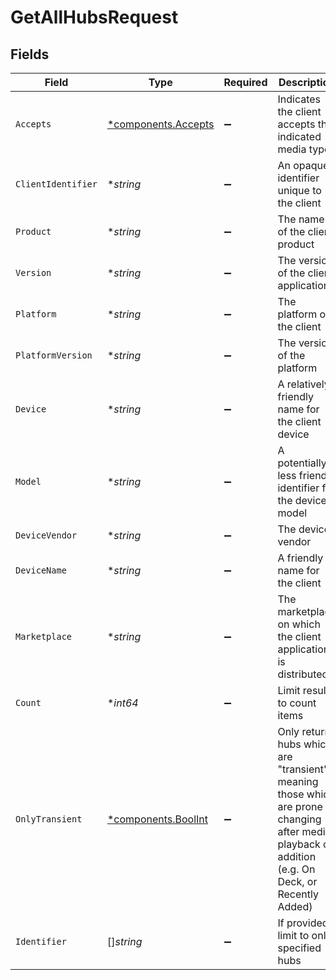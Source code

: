 # GetAllHubsRequest


## Fields

| Field                                                                                                                                                | Type                                                                                                                                                 | Required                                                                                                                                             | Description                                                                                                                                          | Example                                                                                                                                              |
| ---------------------------------------------------------------------------------------------------------------------------------------------------- | ---------------------------------------------------------------------------------------------------------------------------------------------------- | ---------------------------------------------------------------------------------------------------------------------------------------------------- | ---------------------------------------------------------------------------------------------------------------------------------------------------- | ---------------------------------------------------------------------------------------------------------------------------------------------------- |
| `Accepts`                                                                                                                                            | [*components.Accepts](../../models/components/accepts.md)                                                                                            | :heavy_minus_sign:                                                                                                                                   | Indicates the client accepts the indicated media types                                                                                               |                                                                                                                                                      |
| `ClientIdentifier`                                                                                                                                   | **string*                                                                                                                                            | :heavy_minus_sign:                                                                                                                                   | An opaque identifier unique to the client                                                                                                            | abc123                                                                                                                                               |
| `Product`                                                                                                                                            | **string*                                                                                                                                            | :heavy_minus_sign:                                                                                                                                   | The name of the client product                                                                                                                       | Plex for Roku                                                                                                                                        |
| `Version`                                                                                                                                            | **string*                                                                                                                                            | :heavy_minus_sign:                                                                                                                                   | The version of the client application                                                                                                                | 2.4.1                                                                                                                                                |
| `Platform`                                                                                                                                           | **string*                                                                                                                                            | :heavy_minus_sign:                                                                                                                                   | The platform of the client                                                                                                                           | Roku                                                                                                                                                 |
| `PlatformVersion`                                                                                                                                    | **string*                                                                                                                                            | :heavy_minus_sign:                                                                                                                                   | The version of the platform                                                                                                                          | 4.3 build 1057                                                                                                                                       |
| `Device`                                                                                                                                             | **string*                                                                                                                                            | :heavy_minus_sign:                                                                                                                                   | A relatively friendly name for the client device                                                                                                     | Roku 3                                                                                                                                               |
| `Model`                                                                                                                                              | **string*                                                                                                                                            | :heavy_minus_sign:                                                                                                                                   | A potentially less friendly identifier for the device model                                                                                          | 4200X                                                                                                                                                |
| `DeviceVendor`                                                                                                                                       | **string*                                                                                                                                            | :heavy_minus_sign:                                                                                                                                   | The device vendor                                                                                                                                    | Roku                                                                                                                                                 |
| `DeviceName`                                                                                                                                         | **string*                                                                                                                                            | :heavy_minus_sign:                                                                                                                                   | A friendly name for the client                                                                                                                       | Living Room TV                                                                                                                                       |
| `Marketplace`                                                                                                                                        | **string*                                                                                                                                            | :heavy_minus_sign:                                                                                                                                   | The marketplace on which the client application is distributed                                                                                       | googlePlay                                                                                                                                           |
| `Count`                                                                                                                                              | **int64*                                                                                                                                             | :heavy_minus_sign:                                                                                                                                   | Limit results to count items                                                                                                                         |                                                                                                                                                      |
| `OnlyTransient`                                                                                                                                      | [*components.BoolInt](../../models/components/boolint.md)                                                                                            | :heavy_minus_sign:                                                                                                                                   | Only return hubs which are "transient", meaning those which are prone to changing after media playback or addition (e.g. On Deck, or Recently Added) | 1                                                                                                                                                    |
| `Identifier`                                                                                                                                         | []*string*                                                                                                                                           | :heavy_minus_sign:                                                                                                                                   | If provided, limit to only specified hubs                                                                                                            |                                                                                                                                                      |